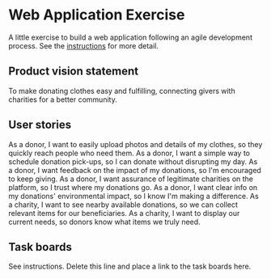 # Web Application Exercise

A little exercise to build a web application following an agile development process. See the [instructions](instructions.md) for more detail.

## Product vision statement

To make donating clothes easy and fulfilling, connecting givers with charities for a better community.

## User stories

As a donor, I want to easily upload photos and details of my clothes, so they quickly reach people who need them.
As a donor, I want a simple way to schedule donation pick-ups, so I can donate without disrupting my day.
As a donor, I want feedback on the impact of my donations, so I'm encouraged to keep giving.
As a donor, I want assurance of legitimate charities on the platform, so I trust where my donations go.
As a donor, I want clear info on my donations' environmental impact, so I know I'm making a difference.
As a charity, I want to see nearby available donations, so we can collect relevant items for our beneficiaries.
As a charity, I want to display our current needs, so donors know what items we truly need.

## Task boards

See instructions. Delete this line and place a link to the task boards here.
